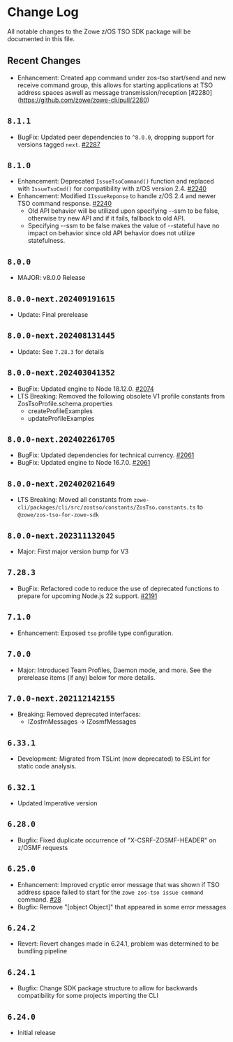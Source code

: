 # Change Log

All notable changes to the Zowe z/OS TSO SDK package will be documented in this file.

## Recent Changes

- Enhancement: Created app command under zos-tso start/send and new receive command group,
  this allows for starting applications at TSO address spaces aswell as message transmission/reception [#2280] (https://github.com/zowe/zowe-cli/pull/2280)

## `8.1.1`

- BugFix: Updated peer dependencies to `^8.0.0`, dropping support for versions tagged `next`. [#2287](https://github.com/zowe/zowe-cli/pull/2287)

## `8.1.0`

- Enhancement: Deprecated `IssueTsoCommand()` function and replaced with `IssueTsoCmd()` for compatibility with z/OS version 2.4. [#2240](https://github.com/zowe/zowe-cli/pull/2240)
- Enhancement: Modified `IIssueReponse` to handle z/OS 2.4 and newer TSO command response. [#2240](https://github.com/zowe/zowe-cli/pull/2240)
  - Old API behavior will be utilized upon specifying --ssm to be false, otherwise try new API and if it fails, fallback to old API.
  - Specifying --ssm to be false makes the value of --stateful have no impact on behavior since old API behavior does not utilize statefulness.

## `8.0.0`

- MAJOR: v8.0.0 Release

## `8.0.0-next.202409191615`

- Update: Final prerelease

## `8.0.0-next.202408131445`

- Update: See `7.28.3` for details

## `8.0.0-next.202403041352`

- BugFix: Updated engine to Node 18.12.0. [#2074](https://github.com/zowe/zowe-cli/pull/2074)
- LTS Breaking: Removed the following obsolete V1 profile constants from ZosTsoProfile.schema.properties
  - createProfileExamples
  - updateProfileExamples

## `8.0.0-next.202402261705`

- BugFix: Updated dependencies for technical currency. [#2061](https://github.com/zowe/zowe-cli/pull/2061)
- BugFix: Updated engine to Node 16.7.0. [#2061](https://github.com/zowe/zowe-cli/pull/2061)

## `8.0.0-next.202402021649`

- LTS Breaking: Moved all constants from `zowe-cli/packages/cli/src/zostso/constants/ZosTso.constants.ts` to `@zowe/zos-tso-for-zowe-sdk`

## `8.0.0-next.202311132045`

- Major: First major version bump for V3

## `7.28.3`

- BugFix: Refactored code to reduce the use of deprecated functions to prepare for upcoming Node.js 22 support. [#2191](https://github.com/zowe/zowe-cli/issues/2191)

## `7.1.0`

- Enhancement: Exposed `tso` profile type configuration.

## `7.0.0`

- Major: Introduced Team Profiles, Daemon mode, and more. See the prerelease items (if any) below for more details.

## `7.0.0-next.202112142155`

- Breaking: Removed deprecated interfaces:
  - IZosfmMessages -> IZosmfMessages

## `6.33.1`

- Development: Migrated from TSLint (now deprecated) to ESLint for static code analysis.

## `6.32.1`

- Updated Imperative version

## `6.28.0`

- Bugfix: Fixed duplicate occurrence of "X-CSRF-ZOSMF-HEADER" on z/OSMF requests

## `6.25.0`

- Enhancement: Improved cryptic error message that was shown if TSO address space failed to start for the `zowe zos-tso issue command` command. [#28](https://github.com/zowe/zowe-cli/issues/28)
- Bugfix: Remove "[object Object]" that appeared in some error messages

## `6.24.2`

- Revert: Revert changes made in 6.24.1, problem was determined to be bundling pipeline

## `6.24.1`

- Bugfix: Change SDK package structure to allow for backwards compatibility for some projects importing the CLI

## `6.24.0`

- Initial release
